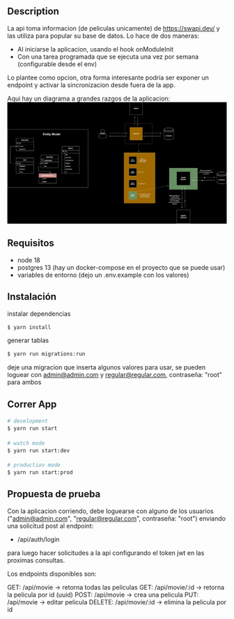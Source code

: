 ## Description

La api toma informacion (de peliculas unicamente) de https://swapi.dev/ y las utiliza para popular su base de datos.
Lo hace de dos maneras:

- Al iniciarse la aplicacion, usando el hook onModuleInit
- Con una tarea programada que se ejecuta una vez por semana (configurable desde el env)

Lo plantee como opcion, otra forma interesante podria ser exponer un endpoint y activar la sincronizacion desde fuera de la app.

Aqui hay un diagrama a grandes razgos de la aplicacion:
![Diagram](./docs/diagrams/sw-diagram.drawio.svg)

## Requisitos

- node 18
- postgres 13 (hay un docker-compose en el proyecto que se puede usar)
- variables de entorno (dejo un .env.example con los valores)

## Instalación

instalar dependencias

```bash
$ yarn install
```

generar tablas

```bash
$ yarn run migrations:run
```

deje una migracion que inserta algunos valores para usar, se pueden loguear con admin@admin.com y regular@regular.com, contraseña: "root" para ambos

## Correr App

```bash
# development
$ yarn run start

# watch mode
$ yarn run start:dev

# production mode
$ yarn run start:prod
```

## Propuesta de prueba

Con la aplicacion corriendo, debe loguearse con alguno de los usuarios ("admin@admin.com", "regular@regular.com", contraseña: "root") enviando una solicitud post al endpoint:

- /api/auth/login

para luego hacer solicitudes a la api configurando el token jwt en las proximas consultas.

Los endpoints disponibles son:

GET: /api/movie -> retorna todas las peliculas
GET: /api/movie/:id -> retorna la pelicula por id (uuid)
POST: /api/movie -> crea una pelicula
PUT: /api/movie -> editar pelicula
DELETE: /api/movie/:id -> elimina la pelicula por id
